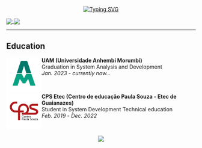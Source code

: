 <p align="center">
 <a href="https://git.io/typing-svg"><img src="https://readme-typing-svg.demolab.com?font=Fira+Code&size=25&pause=1000&color=17F700&background=000000&center=true&vCenter=true&random=false&width=700&height=100&lines=Hello+there!+;I+am+a+full-stack+developer+and+pentester!" alt="Typing SVG" /></a>
</p>


<a href="https://github.com/anuraghazra/github-readme-stats">
  <img height=200 align="center" src="https://github-readme-stats.vercel.app/api?username=glauberperez&theme=chartreuse-dark" />
</a>
<a href="https://github.com/anuraghazra/convoychat">
  <img height=200 align="center" src="https://github-readme-stats.vercel.app/api/top-langs?username=anuraghazra&theme=chartreuse-dark&layout=compact&langs_count=8&card_width=320&exclude_repo=qrcode-scanner,next-meal,next-meal-web" />
</a>

---
## Education

  <a href="https://www.uninove.br/"><img src="./assets/uam.png" align="left" width="94" height="94" alt="UAM-pic"/></a>
  **UAM (Universidade Anhembi Morumbi)** \
  Graduation in System Analysis and Development \
  <i>Jan. 2023</i> - <i>currently now...</i>
  
  <br>

  <a href="https://www.cps.sp.gov.br/etecs/etec-de-guaianazes-guaianazes/"><img src="./assets/etec.png" align="left" width="94" height="94" alt="ETEC-pic"/></a>
  **CPS Etec (Centro de educação Paula Souza - Etec de Guaianazes)** \
  Student in System Development Technical education \
  <i>Feb. 2019</i> - <i>Dec. 2022</i>
  
<br>

<p align="center">
 <img src="https://komarev.com/ghpvc/?username=glauberperez&color=blue">
</p>
